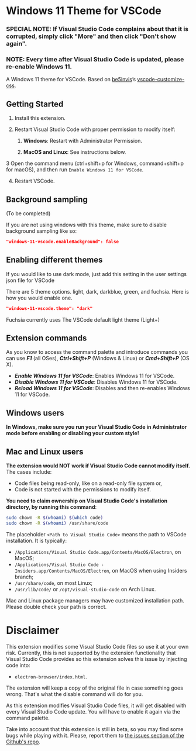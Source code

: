 # Windows 11 Theme for VSCode

### SPECIAL NOTE: If Visual Studio Code complains about that it is corrupted, simply click "More" and then click "Don't show again".

### NOTE: Every time after Visual Studio Code is updated, please re-enable Windows 11.

A Windows 11 theme for VSCode. Based on [be5invis](https://github.com/be5invis)’s [vscode-customize-css](https://github.com/be5invis/vscode-custom-css).

## Getting Started

1. Install this extension.

2. Restart Visual Studio Code with proper permission to modify itself:

    1. **Windows**: Restart with Administrator Permission.

    2. **MacOS and Linux**: See instructions below.

3 Open the command menu (ctrl+shift+p for Windows, command+shift+p for macOS), and then run `Enable Windows 11 for VSCode`.

4. Restart VSCode.

## Background sampling

(To be completed)

If you are not using windows with this theme, make sure to disable background sampling like so:

```json
"windows-11-vscode.enableBackground": false
```

## Enabling different themes

If you would like to use dark mode, just add this setting in the user settings json file for VSCode

There are 5 theme options. light, dark, darkblue, green, and fuchsia. Here is how you would enable one.

```json
"windows-11-vscode.theme": "dark"
```

Fuchsia currently uses The VSCode default light theme (Light+)

## Extension commands

As you know to access the command palette and introduce commands you can use **_F1_** (all OSes), **_Ctrl+Shift+P_** (Windows & Linux) or **_Cmd+Shift+P_** (OS X).

-   **_Enable Windows 11 for VSCode_**: Enables Windows 11 for VSCode.
-   **_Disable Windows 11 for VSCode_**: Disables Windows 11 for VSCode.
-   **_Reload Windows 11 for VSCode_**: Disables and then re-enables Windows 11 for VSCode.

## Windows users

**In Windows, make sure you run your Visual Studio Code in Administrator mode before enabling or disabling your custom style!**

## Mac and Linux users

**The extension would NOT work if Visual Studio Code cannot modify itself.** The cases include:

-   Code files being read-only, like on a read-only file system or,
-   Code is not started with the permissions to modify itself.

**You need to claim ownership on Visual Studio Code's installation directory, by running this command**:

```sh
sudo chown -R $(whoami) $(which code)
sudo chown -R $(whoami) /usr/share/code
```

The placeholder `<Path to Visual Studio Code>` means the path to VSCode installation. It is typically:

-   `/Applications/Visual Studio Code.app/Contents/MacOS/Electron`, on MacOS;
-   `/Applications/Visual Studio Code - Insiders.app/Contents/MacOS/Electron`, on MacOS when using Insiders branch;
-   `/usr/share/code`, on most Linux;
-   `/usr/lib/code/` or `/opt/visual-studio-code` on Arch Linux.

Mac and Linux package managers may have customized installation path. Please double check your path is correct.

# Disclaimer

This extension modifies some Visual Studio Code files so use it at your own risk.
Currently, this is not supported by the extension functionality that Visual Studio Code provides so this extension solves this issue by injecting code into:

-   `electron-browser/index.html`.

The extension will keep a copy of the original file in case something goes wrong. That's what the disable command will do for you.

As this extension modifies Visual Studio Code files, it will get disabled with every Visual Studio Code update. You will have to enable it again via the command palette.

Take into account that this extension is still in beta, so you may find some bugs while playing with it. Please, report them to [the issues section of the Github's repo](https://github.com/notAperson535/fluent-ui-vscode/issues).

